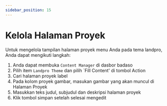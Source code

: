 ```yaml
---
sidebar_position: 15
---
```


# Kelola Halaman Proyek

Untuk mengelola tampilan halaman proyek menu Anda pada tema landpro, Anda dapat mengikuti langkah:
1. Anda dapat membuka `Content Manager` di dasbor badaso
2. Pilih item `Landpro Theme` dan pilih `Fill Content' di tombol Action
3. Cari halaman proyek label
4. Pada kolom proyek gambar, masukan gambar yang akan muncul di Halaman Proyek
5. Masukkan teks judul, subjudul dan deskripsi halaman proyek
6. Klik tombol simpan setelah selesai mengedit

<p align="center">
  <a href="https://badaso-docs.uatech.co.id/">
    <img src="/img/project-page.png"  alt="" />
  </a>
</p>
